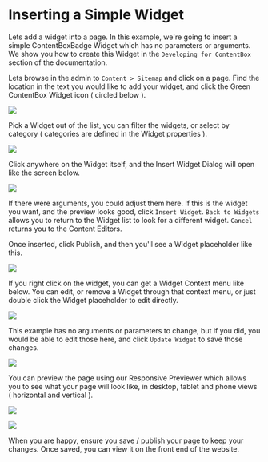 # Inserting a Simple Widget

Lets add a widget into a page. In this example, we're going to insert a simple ContentBoxBadge Widget which has no parameters or arguments. We show you how to create this Widget in the `Developing for ContentBox` section of the documentation.

Lets browse in the admin to `Content > Sitemap` and click on a page. Find the location in the text you would like to add your widget, and click the Green ContentBox Widget icon ( circled below ).

![](../../../../.gitbook/assets/cb\_widget\_insert.jpg)

Pick a Widget out of the list, you can filter the widgets, or select by category ( categories are defined in the Widget properties ).

![](../../../../.gitbook/assets/cb\_widget\_insert\_pick.jpg)

Click anywhere on the Widget itself, and the Insert Widget Dialog will open like the screen below.

![](<../../../../.gitbook/assets/cb\_widget\_insert\_options (1).jpg>)

If there were arguments, you could adjust them here. If this is the widget you want, and the preview looks good, click `Insert Widget`. `Back to Widgets` allows you to return to the Widget list to look for a different widget. `Cancel` returns you to the Content Editors.

Once inserted, click Publish, and then you'll see a Widget placeholder like this.

![](<../../../../.gitbook/assets/cb\_widget\_placerholder (1).jpg>)

If you right click on the widget, you can get a Widget Context menu like below. You can edit, or remove a Widget through that context menu, or just double click the Widget placeholder to edit directly.

![](../../../../.gitbook/assets/cb\_widget\_edit.jpg)

This example has no arguments or parameters to change, but if you did, you would be able to edit those here, and click `Update Widget` to save those changes.

![](../../../../.gitbook/assets/cb\_widget\_insert\_edit.jpg)

You can preview the page using our Responsive Previewer which allows you to see what your page will look like, in desktop, tablet and phone views ( horizontal and vertical ).

![](../../../../.gitbook/assets/cb\_widget\_preview.jpg)

![](<../../../../.gitbook/assets/cb\_widget\_preview2 (1).jpg>)

When you are happy, ensure you save / publish your page to keep your changes. Once saved, you can view it on the front end of the website.
